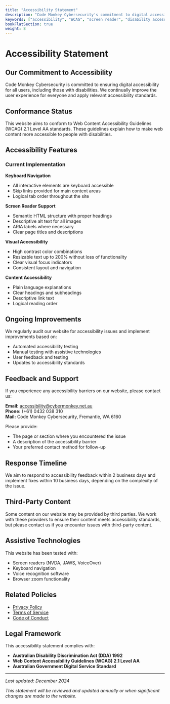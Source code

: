 ```yaml
---
title: "Accessibility Statement"
description: "Code Monkey Cybersecurity's commitment to digital accessibility and WCAG compliance."
keywords: ["accessibility", "WCAG", "screen reader", "disability access", "inclusive design"]
bookFlatSection: true
weight: 8
---
```


# Accessibility Statement

## Our Commitment to Accessibility

Code Monkey Cybersecurity is committed to ensuring digital accessibility for all users, including those with disabilities. We continually improve the user experience for everyone and apply relevant accessibility standards.

## Conformance Status

This website aims to conform to Web Content Accessibility Guidelines (WCAG) 2.1 Level AA standards. These guidelines explain how to make web content more accessible to people with disabilities.

## Accessibility Features

### Current Implementation

**Keyboard Navigation**
- All interactive elements are keyboard accessible
- Skip links provided for main content areas
- Logical tab order throughout the site

**Screen Reader Support**
- Semantic HTML structure with proper headings
- Descriptive alt text for all images
- ARIA labels where necessary
- Clear page titles and descriptions

**Visual Accessibility**
- High contrast color combinations
- Resizable text up to 200% without loss of functionality
- Clear visual focus indicators
- Consistent layout and navigation

**Content Accessibility**
- Plain language explanations
- Clear headings and subheadings
- Descriptive link text
- Logical reading order

## Ongoing Improvements

We regularly audit our website for accessibility issues and implement improvements based on:
- Automated accessibility testing
- Manual testing with assistive technologies
- User feedback and testing
- Updates to accessibility standards

## Feedback and Support

If you experience any accessibility barriers on our website, please contact us:

**Email:** [accessibility@cybermonkey.net.au](mailto:accessibility@cybermonkey.net.au)  
**Phone:** (+61) 0432 038 310  
**Mail:** Code Monkey Cybersecurity, Fremantle, WA 6160

Please provide:
- The page or section where you encountered the issue
- A description of the accessibility barrier
- Your preferred contact method for follow-up

## Response Timeline

We aim to respond to accessibility feedback within 2 business days and implement fixes within 10 business days, depending on the complexity of the issue.

## Third-Party Content

Some content on our website may be provided by third parties. We work with these providers to ensure their content meets accessibility standards, but please contact us if you encounter issues with third-party content.

## Assistive Technologies

This website has been tested with:
- Screen readers (NVDA, JAWS, VoiceOver)
- Keyboard navigation
- Voice recognition software
- Browser zoom functionality

## Related Policies

- [Privacy Policy](/about-us/governance/policies/privacy-policy/)
- [Terms of Service](/about-us/governance/policies/terms-of-service/)
- [Code of Conduct](/about-us/governance/policies/code-of-conduct/)

## Legal Framework

This accessibility statement complies with:
- **Australian Disability Discrimination Act (DDA) 1992**
- **Web Content Accessibility Guidelines (WCAG) 2.1 Level AA**
- **Australian Government Digital Service Standard**

---

*Last updated: December 2024*

*This statement will be reviewed and updated annually or when significant changes are made to the website.*